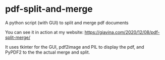 # pdf-split-and-merge
A python script (with GUI) to split and merge pdf documents

You can see it in action at my website: https://giavina.com/2020/12/08/pdf-split-merge/

It uses tkinter for the GUI, pdf2image and PIL to display the pdf, and PyPDF2 to the the actual merge and split.

